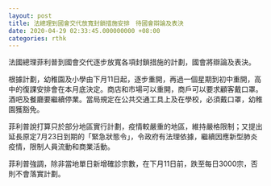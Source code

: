 ```yaml
---
layout: post
title: 法總理到國會交代放寬封鎖措施安排　待國會辯論及表決
date: 2020-04-29 02:33:45.000000000 +08:00
categories: rthk
---
```


法國總理菲利普到國會交代逐步放寬各項封鎖措施的計劃，國會將辯論及表決。

根據計劃，幼稚園及小學由下月11日起，逐步重開，再過一個星期到初中重開，高中的復課安排會在本月底決定。商店和市場可以重開，商戶可以要求顧客戴口罩。酒吧及餐廳要繼續停業。當局規定在公共交通工具上及在學校，必須戴口罩，幼稚園獲豁免。

菲利普說打算只於部分地區實行計劃，疫情較嚴重的地區，維持嚴格限制；又提出延長原定7月23日到期的「緊急狀態令」，令政府有法理依據，繼續因應新型肺炎疫情，限制人員流動和商業活動。

菲利普強調，除非當地單日新增確診宗數，在下月11日前，跌至每日3000宗，否則不會落實計劃。

